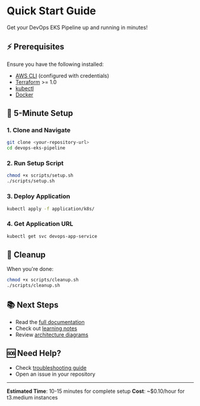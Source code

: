 # Quick Start Guide

Get your DevOps EKS Pipeline up and running in minutes!

## ⚡ Prerequisites

Ensure you have the following installed:
- [AWS CLI](https://aws.amazon.com/cli/) (configured with credentials)
- [Terraform](https://www.terraform.io/downloads.html) >= 1.0
- [kubectl](https://kubernetes.io/docs/tasks/tools/)
- [Docker](https://docs.docker.com/get-docker/)

## 🚀 5-Minute Setup

### 1. Clone and Navigate
```bash
git clone <your-repository-url>
cd devops-eks-pipeline
```

### 2. Run Setup Script
```bash
chmod +x scripts/setup.sh
./scripts/setup.sh
```

### 3. Deploy Application
```bash
kubectl apply -f application/k8s/
```

### 4. Get Application URL
```bash
kubectl get svc devops-app-service
```

## 🧹 Cleanup

When you're done:
```bash
chmod +x scripts/cleanup.sh
./scripts/cleanup.sh
```

## 📚 Next Steps

- Read the [full documentation](README.md)
- Check out [learning notes](docs/learning-notes.md)
- Review [architecture diagrams](docs/architecture.md)

## 🆘 Need Help?

- Check [troubleshooting guide](docs/troubleshooting.md)
- Open an issue in your repository

---

**Estimated Time**: 10-15 minutes for complete setup
**Cost**: ~$0.10/hour for t3.medium instances
